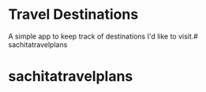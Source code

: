 # Travel Destinations

A simple app to keep track of destinations I'd like to visit.# sachitatravelplans
# sachitatravelplans
